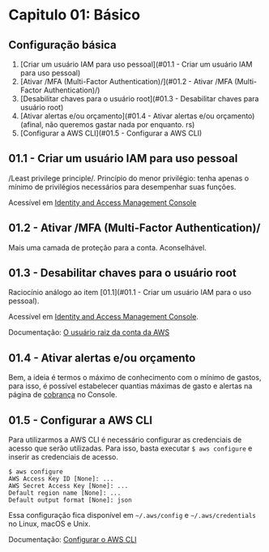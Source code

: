 # Capitulo 01: Básico


## Configuração básica

1. [Criar um usuário IAM para uso pessoal](#01.1 - Criar um usuário IAM para uso pessoal)
2. [Ativar /MFA (Multi-Factor Authentication)/](#01.2 - Ativar /MFA (Multi-Factor Authentication)/)
3. [Desabilitar chaves para o usuário root](#01.3 - Desabilitar chaves para usuário root)
4. [Ativar alertas e/ou orçamento](#01.4 - Ativar alertas e/ou orçamento) (afinal, não queremos gastar nada por enquanto. rs)
5. [Configurar a AWS CLI](#01.5 - Configurar a AWS CLI)

## 01.1 - Criar um usuário IAM para uso pessoal

/Least privilege principle/. Princípio do menor privilégio: tenha apenas o mínimo de privilégios necessários para desempenhar suas funções.

Acessível em [Identity and Access Management Console](https://console.aws.amazon.com/iam/)


## 01.2 - Ativar /MFA (Multi-Factor Authentication)/

Mais uma camada de proteção para a conta. Aconselhável.

## 01.3 - Desabilitar chaves para o usuário root

Raciocínio análogo ao item [01.1](#01.1 - Criar um usuário IAM para o uso pessoal).

Acessível em [Identity and Access Management Console](https://console.aws.amazon.com/iam/).

Documentação: [O usuário raiz da conta da AWS](https://docs.aws.amazon.com/pt_br/IAM/latest/UserGuide/id_root-user.html)

## 01.4 - Ativar alertas e/ou orçamento

Bem, a ideia é termos o máximo de conhecimento com o mínimo de gastos, para isso, é possível estabelecer quantias máximas de gasto e alertas na página de [cobrança](https://console.aws.amazon.com/billing) no Console.

## 01.5 - Configurar a AWS CLI

Para utilizarmos a AWS CLI é necessário configurar as credenciais de acesso que serão utilizadas. Para isso, basta executar `$ aws configure` e inserir as credenciais de acesso.

```
$ aws configure
AWS Access Key ID [None]: ...
AWS Secret Access Key [None]: ...
Default region name [None]: ...
Default output format [None]: json
```

Essa configuração fica disponível em `~/.aws/config` e `~/.aws/credentials` no Linux, macOS e Unix.

Documentação: [Configurar o AWS CLI](https://docs.aws.amazon.com/pt_br/cli/latest/userguide/cli-chap-configure.html)

